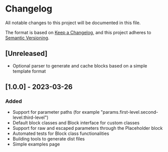 # Changelog

All notable changes to this project will be documented in this file.

The format is based on [Keep a Changelog](https://keepachangelog.com/en/1.0.0/),
and this project adheres to [Semantic Versioning](https://semver.org/spec/v2.0.0.html).

## [Unreleased]

- Optional parser to generate and cache blocks based on a simple template format 

## [1.0.0] - 2023-03-26

### Added

- Support for parameter paths (for example "params.first-level.second-level.third-level")
- Default block classes and Block interface for custom classes
- Support for raw and escaped parameters through the Placeholder block
- Automated tests for Block class functionalities
- Building tools to generate dist files
- Simple examples page
